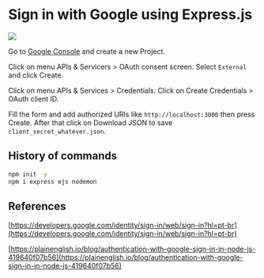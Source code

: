 # Sign in with Google using Express.js

![](https://img.shields.io/badge/status-completed-brightgreen)

Go to [Google Console](https://console.cloud.google.com) and create a new Project.

Click on menu APIs & Servicers > OAuth consent screen. Select `External` and click Create.

Click on menu APIs & Services > Credentials. Click on Create Credentials > OAuth client ID.

Fill the form and add authorized URIs like `http://localhost:3000` then press Create.
After that click on Download JSON to save `client_secret_whatever.json`.

## History of commands

```bash
npm init -y
npm i express ejs nodemon
```

## References

[https://developers.google.com/identity/sign-in/web/sign-in?hl=pt-br](https://developers.google.com/identity/sign-in/web/sign-in?hl=pt-br)

[https://plainenglish.io/blog/authentication-with-google-sign-in-in-node-js-419640f07b56](https://plainenglish.io/blog/authentication-with-google-sign-in-in-node-js-419640f07b56)